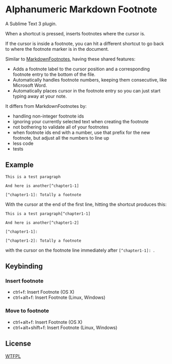 # Alphanumeric Markdown Footnote

A Sublime Text 3 plugin.

When a shortcut is pressed, inserts footnotes where the cursor is.

If the cursor is inside a footnote, you can hit a different shortcut to go back to where the footnote marker is in the document.

Similar to [MarkdownFootnotes](https://github.com/classicist/MarkdownFootnotes), having these shared features:

- Adds a footnote label to the cursor position and a corresponding footnote entry to the bottom of the file.
- Automatically handles footnote numbers, keeping them consecutive, like Microsoft Word.
- Automatically places cursor in the footnote entry so you can just start typing away at your note.

It differs from MarkdownFootnotes by:

- handling non-integer footnote ids
- ignoring your currently selected text when creating the footnote
- not bothering to validate all of your footnotes
- when footnote ids end with a number, use that prefix for the new footnote, but adjust all the numbers to line up
- less code
- tests

## Example

```
This is a test paragraph

And here is another[^chapter1-1]

[^chapter1-1]: Totally a footnote
```

With the cursor at the end of the first line, hitting the shortcut produces this:

```
This is a test paragraph[^chapter1-1]

And here is another[^chapter1-2]

[^chapter1-1]: 

[^chapter1-2]: Totally a footnote
```

with the cursor on the footnote line immediately after `[^chapter1-1]: `.

## Keybinding

### Insert footnote

- ctrl+f: Insert Footnote (OS X)
- ctrl+alt+f: Insert Footnote (Linux, Windows)

### Move to footnote

- ctrl+alt+f: Insert Footnote (OS X)
- ctrl+alt+shift+f: Insert Footnote (Linux, Windows)


## License

[WTFPL](http://wtfpl2.com/)

